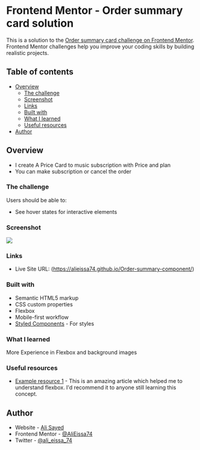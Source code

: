 # Frontend Mentor - Order summary card solution

This is a solution to the [Order summary card challenge on Frontend Mentor](https://www.frontendmentor.io/challenges/order-summary-component-QlPmajDUj). Frontend Mentor challenges help you improve your coding skills by building realistic projects. 

## Table of contents

- [Overview](#overview)
  - [The challenge](#the-challenge)
  - [Screenshot](#screenshot)
  - [Links](#links)
  - [Built with](#built-with)
  - [What I learned](#what-i-learned)
  - [Useful resources](#useful-resources)
- [Author](#author)


## Overview

- I create A Price Card to music subscription with Price and plan
- You can make subscription or cancel the order

### The challenge

Users should be able to:

- See hover states for interactive elements

### Screenshot

![](/screenshots/Desktop.png)


### Links

- Live Site URL: (https://alieissa74.github.io/Order-summary-component/)


### Built with

- Semantic HTML5 markup
- CSS custom properties
- Flexbox
- Mobile-first workflow
- [Styled Components](https://styled-components.com/) - For styles


### What I learned
More Experience in Flexbox and background images


### Useful resources
- [Example resource 1](https://developer.mozilla.org/en-US/docs/Web/CSS/box-shadow) - This is an amazing article which helped me to understand flexbox. I'd recommend it to anyone still learning this concept.


## Author

- Website - [Ali Sayed](https://dev-alisayed.netlify.app/)
- Frontend Mentor - [@AliEissa74](https://www.frontendmentor.io/profile/AliEissa74)
- Twitter - [@ali_eissa_74](https://twitter.com/ali_eissa_74)



